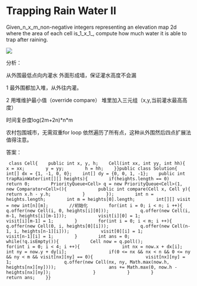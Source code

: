 # Trapping Rain Water II

Given_n\_x\_m\_non-negative integers representing an elevation map 2d where the area of each cell is\_1\_x\_1_, compute how much water it is able to trap after raining.

![](https://lintcode-media.s3.amazonaws.com/problem/trapping-rain-water-ii.jpg)

分析：

从外围最低点向内灌水 外面形成墙，保证灌水高度不会漏

1 最外围都加入堆，从外往内灌。

2 用堆维护最小值（override compare） 堆里加入三元组（x,y,当前灌水最高高度）

时间复杂度log\(2m+2n\)\*n\*m

农村包围城市，无需双重for loop 依然遍历了所有点，这种从外围然后四点扩展法值得注意。

答案：

```text
 class Cell{    public int x, y, h;    Cell(int xx, int yy, int hh){        x = xx;        y = yy;        h = hh;    }}public class Solution{    int[] dx = {1, -1, 0, 0};    int[] dy = {0, 0, 1, -1};    public int trapRainWater(int[][] heights){        if(heights.length == 0)            return 0;        PriorityQueue<Cell> q = new PriorityQueue<Cell>(1, new Comparator<Cell>(){            public int compare(Cell x, Cell y){                return x.h - y.h;            }        });        int n = heights.length;        int m = heights[0].length;        int[][] visit = new int[n][m];        //初始化        for(int i = 0; i < n; i ++){            q.offer(new Cell(i, 0, heights[i][0]));            q.offer(new Cell(i, m-1, heights[i][m-1]));            visit[i][0] = 1;            visit[i][m-1] = 1;        }        for(int i = 0; i < m; i ++){            q.offer(new Cell(0, i, heights[0][i]));            q.offer(new Cell(n-1, i, heights[n-1][i]));            visit[0][i] = 1;            visit[n-1][i] = 1;        }        int ans = 0;        while(!q.isEmpty()){            Cell now = q.poll();            for(int i = 0; i < 4; i ++){                int nx = now.x + dx[i];                int ny = now.y + dy[i];                if(0 <= nx && nx < n && 0 <= ny && ny < m && visit[nx][ny] == 0){                    visit[nx][ny] = 1;                    q.offer(new Cell(nx, ny, Math.max(now.h, heights[nx][ny])));                    ans += Math.max(0, now.h - heights[nx][ny]);                }            }        }         return ans;    }}
```

